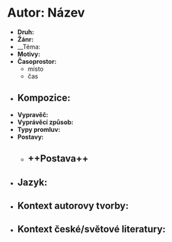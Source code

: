 # Autor: Název
- __Druh:__ 
- __Žánr:__
- __Téma: 
- __Motivy:__ 
- __Časoprostor:__
	- místo
	- čas
- __Kompozice:__
	- 
- __Vypravěč:__ 
- __Vyprávěcí způsob:__ 
- __Typy promluv:__ 
- __Postavy:__ 
	- ++Postava++
		- 
- __Jazyk:__
	- 
- __Kontext autorovy tvorby:__
	- 
- __Kontext české/světové literatury:__
	- 